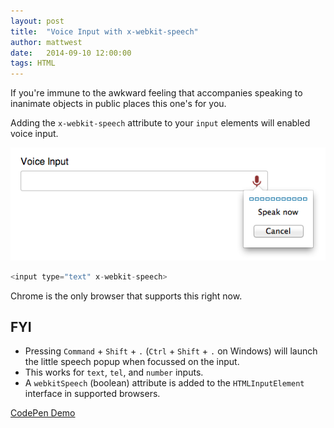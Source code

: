 ```yaml
---
layout: post
title:  "Voice Input with x-webkit-speech"
author: mattwest
date:   2014-09-10 12:00:00
tags: HTML
---
```


If you're immune to the awkward feeling that accompanies speaking to inanimate objects in public places this one's for you.

Adding the `x-webkit-speech` attribute to your `input` elements will enabled voice input.

![Voice Input Demo](/img/voice-input-demo.png)

```js
<input type="text" x-webkit-speech>
```

Chrome is the only browser that supports this right now.

## FYI

* Pressing `Command` + `Shift` + `.` (`Ctrl` + `Shift` + `.` on Windows) will launch the little speech popup when focussed on the input.
* This works for `text`, `tel`, and `number` inputs.
* A `webkitSpeech` (boolean) attribute is added to the `HTMLInputElement` interface in supported browsers.

[CodePen Demo](http://codepen.io/matt-west/pen/wbpqu)
